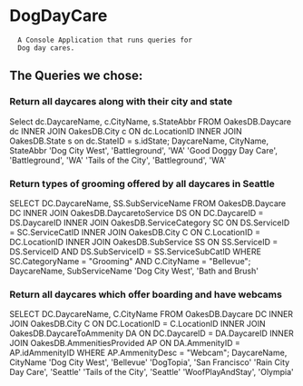 # DogDayCare


      A Console Application that runs queries for        
      Dog day cares.                                     
                                                         



## The Queries we chose:

### Return all daycares along with their city and state

Select dc.DaycareName, c.CityName, s.StateAbbr
FROM OakesDB.Daycare dc INNER JOIN OakesDB.City c ON dc.LocationID INNER JOIN OakesDB.State s on dc.StateID = s.idState;
 DaycareName, CityName, StateAbbr
'Dog City West', 'Battleground', 'WA'
'Good Doggy Day Care', 'Battleground', 'WA'
'Tails of the City', 'Battleground', 'WA'

### Return types of grooming offered by all daycares in Seattle

SELECT DC.DaycareName, SS.SubServiceName
FROM OakesDB.Daycare DC INNER JOIN OakesDB.DaycaretoService DS ON DC.DaycareID = DS.DaycareID INNER JOIN
OakesDB.ServiceCategory SC ON DS.ServiceID = SC.ServiceCatID INNER JOIN
OakesDB.City C ON C.LocationID = DC.LocationID INNER JOIN
OakesDB.SubService SS ON SS.ServiceID = DS.ServiceID AND DS.SubServiceID = SS.ServiceSubCatID
WHERE SC.CategoryName = "Grooming"
AND C.CityName = "Bellevue";
 DaycareName, SubServiceName
'Dog City West', 'Bath and Brush'

### Return all daycares which offer boarding and have webcams

SELECT DC.DaycareName, C.CityName
FROM OakesDB.Daycare DC INNER JOIN OakesDB.City C ON DC.LocationID = C.LocationID INNER JOIN
OakesDB.DaycareToAmmenity DA ON DC.DaycareID = DA.DaycareID INNER JOIN
OakesDB.AmmenitiesProvided AP ON DA.AmmenityID = AP.idAmmenityID
WHERE AP.AmmenityDesc = "Webcam";
 DaycareName, CityName
'Dog City West', 'Bellevue'
'DogTopia', 'San Francisco'
'Rain City Day Care', 'Seattle'
'Tails of the City', 'Seattle'
'WoofPlayAndStay', 'Olympia'

